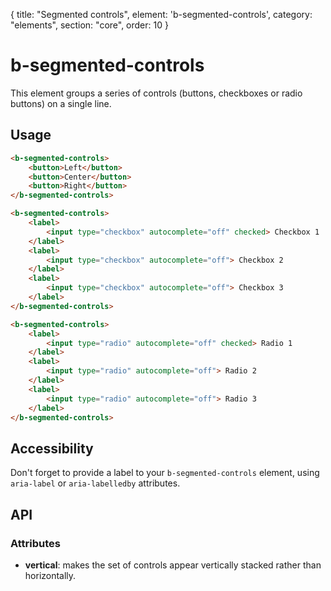 {
  title: "Segmented controls",
  element: 'b-segmented-controls',
  category: "elements",
  section: "core",
  order: 10
}

# b-segmented-controls

This element groups a series of controls (buttons, checkboxes or radio buttons) on a single line.

## Usage

``` html
<b-segmented-controls>
    <button>Left</button>
    <button>Center</button>
    <button>Right</button>
</b-segmented-controls>

<b-segmented-controls>
    <label>
        <input type="checkbox" autocomplete="off" checked> Checkbox 1
    </label>
    <label>
        <input type="checkbox" autocomplete="off"> Checkbox 2
    </label>
    <label>
        <input type="checkbox" autocomplete="off"> Checkbox 3
    </label>
</b-segmented-controls>

<b-segmented-controls>
    <label>
        <input type="radio" autocomplete="off" checked> Radio 1
    </label>
    <label>
        <input type="radio" autocomplete="off"> Radio 2
    </label>
    <label>
        <input type="radio" autocomplete="off"> Radio 3
    </label>
</b-segmented-controls>
```

## Accessibility

Don't forget to provide a label to your `b-segmented-controls` element, using `aria-label` or `aria-labelledby` attributes.

## API

### Attributes
- __vertical__: makes the set of controls appear vertically stacked rather than horizontally.

